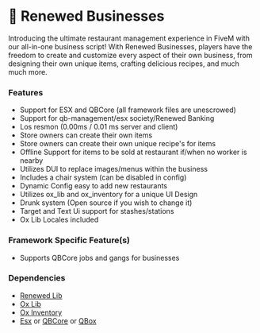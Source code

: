 # 🏪 Renewed Businesses

Introducing the ultimate restaurant management experience in FiveM with our all-in-one business script! With Renewed Businesses, players have the freedom to create and customize every aspect of their own business, from designing their own unique items, crafting delicious recipes, and much much more.

### Features

* Support for ESX and QBCore (all framework files are unescrowed)
* Support for qb-management/esx society/Renewed Banking
* Los resmon (0.00ms / 0.01 ms server and client)
* Store owners can create their own items
* Store owners can create their own unique recipe's for items
* Offline Support for items to be sold at restaurant if/when no worker is nearby
* Utilizes DUI to replace images/menus within the business
* Includes a chair system (can be disabled in config)
* Dynamic Config easy to add new restaurants
* Utilizes ox\_lib and ox\_inventory for a unique UI Design
* Drunk system (Open source if you wish to change it)
* Target and Text Ui support for stashes/stations
* Ox Lib Locales included

### Framework Specific Feature(s)

* Supports QBCore jobs and gangs for businesses

### Dependencies

* [Renewed Lib](https://github.com/Renewed-Scripts/Renewed-Lib)&#x20;
* [Ox Lib](https://github.com/overextended/ox\_lib)
* [Ox Inventory](https://github.com/overextended/ox\_inventory)
* [Esx](https://github.com/esx-framework/esx\_core) or [QBCore](https://github.com/qbcore-framework/qb-core) or [QBox](https://github.com/Qbox-project/qbx-core)
